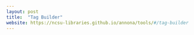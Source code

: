 ```yaml
---
layout: post
title:  "Tag Builder"
website: https://ncsu-libraries.github.io/annona/tools/#/tag-builder
---
```

